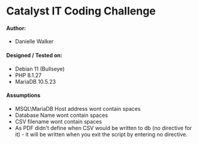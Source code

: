 # Catalyst IT Coding Challenge

#### Author:
* Danielle Walker

#### Designed / Tested on:
* Debian 11 (Bullseye)   
* PHP 8.1.27
* MariaDB 10.5.23

#### Assumptions
* MSQL\MariaDB Host address wont contain spaces
* Database Name wont contain spaces 
* CSV filename wont contain spaces
* As PDF didn't define when CSV would be written to db (no directive for it) - it will be written when you exit the script by entering no directive.

